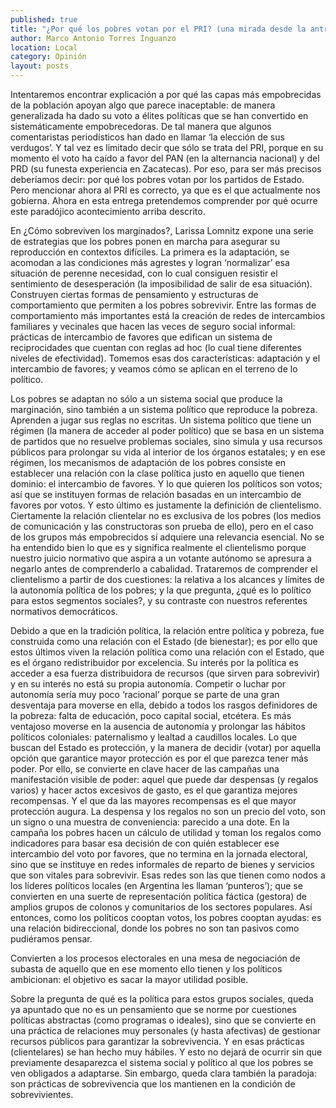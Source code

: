 ```yaml
---
published: true
title: "¿Por qué los pobres votan por el PRI? (una mirada desde la antropología política)"
author: Marco Antonio Torres Inguanzo
location: Local
category: Opinión
layout: posts
---
```


Intentaremos encontrar explicación a por qué las capas más empobrecidas de la población apoyan algo que parece inaceptable: de manera generalizada ha dado su voto a élites políticas que se han convertido en sistemáticamente empobrecedoras. De tal manera que algunos comentaristas periodísticos han dado en llamar ‘la elección de sus verdugos’. Y tal vez es limitado decir que sólo se trata del PRI, porque en su momento el voto ha caído a favor del PAN (en la alternancia nacional) y del PRD (su funesta experiencia en Zacatecas). Por eso, para ser más precisos deberíamos decir: por qué los pobres votan por los partidos de Estado. Pero mencionar ahora al PRI es correcto, ya que es el que actualmente nos gobierna. Ahora en esta entrega pretendemos comprender por qué ocurre este paradójico acontecimiento arriba descrito. 

En ¿Cómo sobreviven los marginados?,  Larissa Lomnitz expone una serie de estrategias que los pobres ponen en marcha para asegurar su reproducción en contextos difíciles. La primera es la adaptación, se acomodan a las condiciones más agrestes y logran ‘normalizar’ esa situación de perenne necesidad, con lo cual consiguen resistir el sentimiento de desesperación (la imposibilidad de salir de esa situación). Construyen ciertas formas de pensamiento y estructuras de comportamiento que permiten a los pobres sobrevivir. Entre las formas de comportamiento más importantes está la creación de redes de intercambios familiares y vecinales que hacen las veces de seguro social informal: prácticas de intercambio de favores que edifican un sistema de reciprocidades que cuentan con reglas ad hoc (lo cual tiene diferentes niveles de efectividad).  Tomemos esas dos características: adaptación y el intercambio de favores; y veamos cómo se aplican en el terreno de lo político. 

Los pobres se adaptan no sólo a un sistema social que produce la marginación, sino también a un sistema político que reproduce la pobreza. Aprenden a jugar sus reglas no escritas. Un sistema político que tiene un régimen (la manera de acceder al poder político) que se basa en un sistema de partidos que no resuelve problemas sociales,  sino simula y usa recursos públicos para prolongar su vida al interior de los órganos estatales; y en ese régimen,  los mecanismos de adaptación de los pobres consiste en establecer una relación con la clase política justo en aquello que tienen dominio: el intercambio de favores. Y lo que quieren los políticos son votos; así que se instituyen formas de relación basadas en un intercambio de favores por votos. Y esto último es justamente la definición de clientelismo. Ciertamente la relación clientelar no es exclusiva de los pobres (los medios de comunicación y las constructoras son prueba de ello), pero en el caso de los grupos más empobrecidos sí adquiere una relevancia esencial. No se ha entendido bien lo que es y significa realmente el clientelismo porque nuestro juicio normativo que aspira a un votante autónomo se apresura a negarlo antes de comprenderlo a cabalidad.  Trataremos de comprender el clientelismo a partir de dos cuestiones: la relativa a los alcances y límites de la autonomía política de los pobres; y la que pregunta,  ¿qué es lo político para estos segmentos sociales?, y su contraste con nuestros referentes normativos democráticos. 

Debido a que en la tradición política, la relación entre política y pobreza, fue construida como una relación con el Estado (de bienestar); es por ello que estos últimos viven la relación política como una relación con el Estado, que es el órgano redistribuidor por excelencia. Su interés por la política es acceder a esa fuerza distribuidora de recursos (que sirven para sobrevivir) y en su interés no está su propia autonomía. Competir o luchar por autonomía sería muy poco ‘racional’ porque se parte de una gran desventaja para moverse en ella, debido a todos los rasgos definidores de la pobreza: falta de educación, poco capital social, etcétera. Es más ventajoso moverse en la ausencia de autonomía y prolongar las hábitos  políticos coloniales: paternalismo y lealtad a caudillos locales. Lo que buscan del Estado es protección, y la manera de decidir (votar) por aquella opción que garantice mayor protección es por el que parezca tener más poder. Por ello, se convierte en clave hacer de las campañas una manifestación visible de poder: aquel que puede dar despensas (y regalos varios) y hacer actos excesivos de gasto, es el que garantiza mejores recompensas. Y el que da las mayores recompensas es el que mayor protección augura. La despensa y los regalos no son un precio del voto, son un signo o una muestra de conveniencia: parecido a una dote. En la campaña los pobres  hacen un cálculo de utilidad y toman los regalos como indicadores para basar esa decisión de con quién establecer ese intercambio del voto por favores, que no termina en la jornada electoral, sino que se instituye en redes informales de reparto de bienes y servicios que son vitales para sobrevivir. Esas redes son las que tienen como nodos a los líderes políticos locales (en Argentina les llaman ‘punteros’); que se convierten en una suerte de representación política fáctica (gestora) de amplios grupos de colonos y comunitarios de los sectores populares. Así  entonces, como los políticos cooptan votos, los pobres cooptan ayudas: es una relación bidireccional, donde los pobres no son tan pasivos como pudiéramos pensar.

Convierten a los procesos electorales en una mesa de negociación de subasta de aquello que en ese momento ello tienen y los políticos ambicionan: el objetivo es sacar la mayor utilidad posible. 

Sobre la pregunta de qué es la política para estos grupos sociales, queda ya apuntado que no es un pensamiento que se norme por cuestiones políticas abstractas (como programas o ideales), sino que se convierte en una práctica de relaciones muy personales (y hasta afectivas) de gestionar recursos públicos para garantizar la sobrevivencia. Y en esas prácticas (clientelares) se han hecho muy hábiles. Y esto no dejará de ocurrir sin que previamente desaparezca el sistema social y político al que los pobres se ven obligados a adaptarse. Sin embargo, queda clara también la paradoja: son prácticas de sobrevivencia que los mantienen en la condición de sobrevivientes. 
